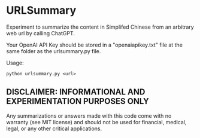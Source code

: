# URLSummary

Experiment to summarize the content in Simplifed Chinese from an arbitrary web url by calling ChatGPT.

Your OpenAI API Key should be stored in a "openaiapikey.txt" file at the same folder as the urlsummary.py file.

Usage:

    python urlsummary.py <url>

## DISCLAIMER: INFORMATIONAL AND EXPERIMENTATION PURPOSES ONLY

Any summarizations or answers made with this code come with no warranty (see MIT license) and should not be used for financial, medical, legal, or any other critical applications.
